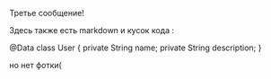 Третье сообщение!

Здесь также есть markdown и  кусок кода :

@Data
class User {
    private String name;
    private String description;
}

но нет фотки(